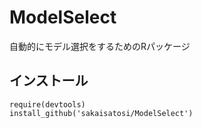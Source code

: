 # ModelSelect
自動的にモデル選択をするためのRパッケージ

## インストール

```
require(devtools)
install_github('sakaisatosi/ModelSelect')
```
